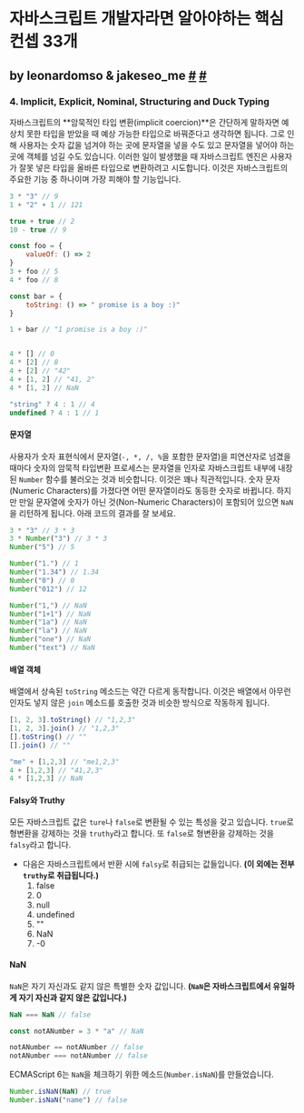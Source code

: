 

# 자바스크립트 개발자라면 알아야하는 핵심 컨셉 33개 

## by leonardomso & jakeseo_me [#](https://github.com/leonardomso/33-js-concepts) [#](https://velog.io/@jakeseo_me/자바스크립트-개발자라면-알아야-할-33가지-개념-4-암묵적-타입-변환-번역)

### 4. Implicit, Explicit, Nominal, Structuring and Duck Typing 

자바스크립트의 **암묵적인 타입 변환(implicit coercion)**은 간단하게 말하자면 예상치 못한 타입을 받았을 때 예상 가능한 타입으로 바꿔준다고 생각하면 됩니다. 그로 인해 사용자는 숫자 값을 넘겨야 하는 곳에 문자열을 넣을 수도 있고 문자열을 넣어야 하는 곳에 객체를 넘길 수도 있습니다. 이러한 일이 발생했을 때 자바스크립트 엔진은 사용자가 잘못 넣은 타입을 올바른 타입으로 변환하려고 시도합니다. 이것은 자바스크립트의 주요한 기능 중 하나이며 가장 피해야 할 기능입니다.

```javascript
3 * "3" // 9
1 + "2" + 1 // 121

true + true // 2
10 - true // 9

const foo = {
	valueOf: () => 2  
}
3 + foo // 5
4 * foo // 8

const bar = {
	toString: () => " promise is a boy :)"  
}

1 + bar // "1 promise is a boy :)"


4 * [] // 0
4 * [2] // 8
4 + [2] // "42"
4 + [1, 2] // "41, 2"
4 * [1, 2] // NaN

"string" ? 4 : 1 // 4
undefined ? 4 : 1 // 1
```



#### 문자열

사용자가 숫자 표현식에서 문자열(`-, *, /, %`을 포함한 문자열)을 피연산자로 넘겼을 때마다 숫자의 암묵적 타입변환 프로세스는 문자열을 인자로 자바스크립트 내부에 내장된 `Number` 함수를 불러오는 것과 비슷합니다. 이것은 꽤나 직관적입니다. 숫자 문자(Numeric Characters)를 가졌다면 어떤 문자열이라도 동등한 숫자로 바뀝니다. 하지만 만일 문자열에 숫자가 아닌 것(Non-Numeric Characters)이 포함되어 있으면 `NaN`을 리턴하게 됩니다. 아래 코드의 결과를 잘 보세요.

```javascript
3 * "3" // 3 * 3
3 * Number("3") // 3 * 3
Number("5") // 5

Number("1.") // 1
Number("1.34") // 1.34
Number("0") // 0
Number("012") // 12

Number("1,") // NaN
Number("1+1") // NaN
Number("1a") // NaN
Number("la") // NaN
Number("one") // NaN
Number("text") // NaN
```



#### 배열 객체

배열에서 상속된 `toString` 메소드는 약간 다르게 동작합니다. 이것은 배열에서 아무런 인자도 넣지 않은 `join` 메소드를 호출한 것과 비슷한 방식으로 작동하게 됩니다.

```javascript
[1, 2, 3].toString() // "1,2,3"
[1, 2, 3].join() // "1,2,3"
[].toString() // ""
[].join() // ""

"me" + [1,2,3] // "me1,2,3"
4 + [1,2,3] // "41,2,3"
4 * [1,2,3] // NaN
```



#### Falsy와 Truthy

모든 자바스크립트 값은 `ture`나 `false`로 변환될 수 있는 특성을 갖고 있습니다. `true`로 형변환을 강제하는 것을 `truthy`라고 합니다. 또 `false`로 형변환을 강제하는 것을 `falsy`라고 합니다.

* 다음은 자바스크립트에서 반환 시에 `falsy`로 취급되는 값들입니다. **(이 외에는 전부 `truthy`로 취급됩니다.)**
  1. false
  2. 0
  3. null
  4. undefined
  5. ""
  6. NaN
  7. -0



#### NaN

`NaN`은 자기 자신과도 같지 않은 특별한 숫자 값입니다. **(`NaN`은 자바스크립트에서 유일하게 자기 자신과 같지 않은 값입니다.)** 

```javascript
NaN === NaN // false

const notANumber = 3 * "a" // NaN

notANumber == notANumber // false
notANumber === notANumber // false
```

ECMAScript 6는 `NaN`을 체크하기 위한 메소드(`Number.isNaN`)를 만들었습니다.

```javascript
Number.isNaN(NaN) // true
Number.isNaN("name") // false
```

